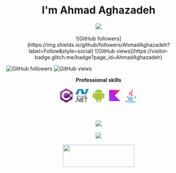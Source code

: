 <h1 align="center">I'm Ahmad Aghazadeh </h1>

<p align="center">
 <a href="https://linkedin.com/in/AhmadAghazadeh" target="_blank">
  <img src="https://img.icons8.com/fluent/48/000000/linkedin.png" />
 </a>
</p>

<p align="center">
   ![GitHub followers](https://img.shields.io/github/followers/AhmadAghazadeh?label=Follow&style=social)
   ![GitHub views](https://visitor-badge.glitch.me/badge?page_id=AhmadAghazadeh)
</p>

 ![GitHub followers](https://img.shields.io/github/followers/AhmadAghazadeh?label=Follow&style=social)
   ![GitHub views](https://visitor-badge.glitch.me/badge?page_id=AhmadAghazadeh)
   
<p align="center"> 
 <strong>
   Professional skills
  </strong>
</p>

<p align="center"> 
  <img src="https://raw.githubusercontent.com/devicons/devicon/master/icons/csharp/csharp-original.svg" alt="csharp" width="40" height="40" />
  <img src="https://raw.githubusercontent.com/devicons/devicon/master/icons/dot-net/dot-net-original-wordmark.svg" alt="dotnet" width="40" height="40" />
  <img src="https://raw.githubusercontent.com/devicons/devicon/master/icons/android/android-original.svg" alt="android" width="40" height="40" />
  <img src="https://raw.githubusercontent.com/devicons/devicon/master/icons/kotlin/kotlin-original.svg" alt="kotlin" width="40" height="40" />
  <img src="https://raw.githubusercontent.com/devicons/devicon/master/icons/java/java-original.svg" alt="java" width="40" height="40" />
</p>
</br>
<p align="center">
 <a href="#" alt="Ahmad Aghazadeh's github stats">
  <img src="https://github-readme-stats.vercel.app/api?username=AhmadAghazadeh&show_icons=true&hide=contribs" />
 </a>
</p>
  
<p align="center">
 <a href="https://stackoverflow.com/users/1770868/ahmad-aghazadeh" alt="Ahmad Aghazadeh's Stackoverflow stats">
  <img src="https://stackexchange.com/users/flair/1972221.png" />
 </a>
</p>
  
  
<p align="center">
 <a href="https://www.buymeacoffee.com/AhmadAghazadeh" target="_blank">
  <img src="https://cdn.buymeacoffee.com/buttons/v2/default-orange.png" height="61" width="194" />
 </a>
</p>
